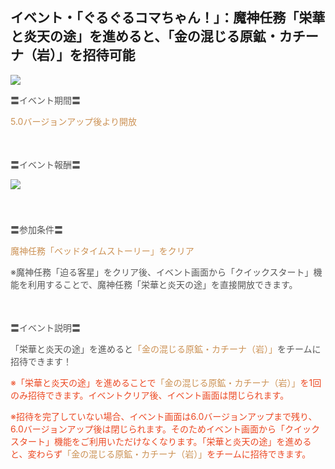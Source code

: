 ## イベント・「ぐるぐるコマちゃん！」：魔神任務「栄華と炎天の途」を進めると、「金の混じる原鉱・カチーナ（岩）」を招待可能
<img src="https://sdk.hoyoverse.com/upload/ann/2024/08/15/38c59943eb01cd65302506a69a0144f1_7125222515457666379.jpg">
<p style="white-space: pre-wrap;"><span style="color:rgba(85,85,85,1)">〓イベント期間〓</span></p><p style="white-space: pre-wrap;"><span style="color:rgba(204,146,85,1)">5.0バージョンアップ後より開放</span></p><p style="white-space: pre-wrap; min-height: 1.5em;"></p><p style="white-space: pre-wrap;"><span style="color:rgba(85,85,85,1)">〓イベント報酬〓</span></p><p style="white-space: pre-wrap; min-height: 1.5em;"><img src="https://sdk.hoyoverse.com/upload/ann/2024/07/26/61272ce6d6b3d89a64460198b892cf66_6120703833627412573.png" href="" style="border:none;vertical-align:middle;"></p><p style="white-space: pre-wrap; min-height: 1.5em;"></p><p style="white-space: pre-wrap;"><span style="color:rgba(85,85,85,1)">〓参加条件〓</span></p><p style="white-space: pre-wrap;"><span style="color:rgba(204,146,85,1)">魔神任務「ベッドタイムストーリー」をクリア</span></p><p style="white-space: pre-wrap;"><span style="color:rgba(85,85,85,1)">※魔神任務「迫る客星」をクリア後、イベント画面から「クイックスタート」機能を利用することで、魔神任務「栄華と炎天の途」を直接開放できます。</span></p><p style="white-space: pre-wrap; min-height: 1.5em;"></p><p style="white-space: pre-wrap;"><span style="color:rgba(85,85,85,1)">〓イベント説明〓</span></p><p style="white-space: pre-wrap;"><span style="color:rgba(85,85,85,1)">「栄華と炎天の途」を進めると</span><span style="color:rgba(204,146,85,1)">「金の混じる原鉱・カチーナ（岩）」</span><span style="color:rgba(85,85,85,1)">をチームに招待できます！</span></p><p style="white-space: pre-wrap;"><span style="color:rgba(236,73,35,1)">※「栄華と炎天の途」を進めることで</span><span style="color:rgba(204,146,85,1)">「金の混じる原鉱・カチーナ（岩）」</span><span style="color:rgba(236,73,35,1)">を1回のみ招待できます。イベントクリア後、イベント画面は閉じられます。</span></p><p style="white-space: pre-wrap;"><span style="color:rgba(236,73,35,1)">※招待を完了していない場合、イベント画面は6.0バージョンアップまで残り、6.0バージョンアップ後は閉じられます。そのためイベント画面から「クイックスタート」機能をご利用いただけなくなります。「栄華と炎天の途」を進めると、変わらず</span><span style="color:rgba(204,146,85,1)">「金の混じる原鉱・カチーナ（岩）」</span><span style="color:rgba(236,73,35,1)">をチームに招待できます。</span></p>
